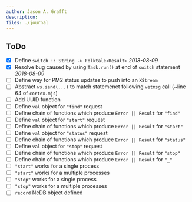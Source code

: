 ```yaml
---
author: Jason A. Grafft
description:
files: ./journal
---
```

## ToDo
- [x] Define `switch :: String -> Folktale<Result>` *2018-08-09*
- [x] Resolve bug caused by using `Task.run()` at end of `switch` statement *2018-08-09*
- [ ] Define way for PM2 status updates to push into an `XStream`
- [ ] Abstract `ws.send(...)` to match statemenet following `vetmsg` call (~line 64 of `cortex.mjs`)
- [ ] Add UUID function
- [ ] Define `val` object for `"find"` request
- [ ] Define chain of functions which produce `Error || Result` for `"find"`
- [ ] Define `val` object for `"start"` request
- [ ] Define chain of functions which produce `Error || Result` for `"start"`
- [ ] Define `val` object for `"status"` request
- [ ] Define chain of functions which produce `Error || Result` for `"status"`
- [ ] Define `val` object for `"stop"` request
- [ ] Define chain of functions which produce `Error || Result` for `"stop"`
- [ ] Define chain of functions which produce `Error || Result` for `"_"`
- [ ] `"start"` works for a single process
- [ ] `"start"` works for a multiple processes
- [ ] `"stop"` works for a single process
- [ ] `"stop"` works for a multiple processes
- [ ] `record` NeDB object defined